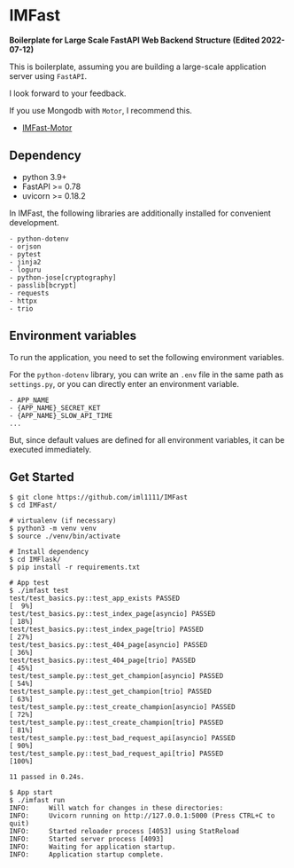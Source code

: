 # IMFast
**Boilerplate for Large Scale FastAPI Web Backend Structure (Edited 2022-07-12)**

This is boilerplate, assuming you are building a large-scale application server using `FastAPI`.

I look forward to your feedback.

If you use Mongodb with `Motor`, I recommend this.

- [IMFast-Motor](https://github.com/iml1111/IMFast-Motor)

## Dependency

- python 3.9+
- FastAPI >= 0.78
- uvicorn >= 0.18.2

In IMFast, the following libraries are additionally installed for convenient development.

```
- python-dotenv
- orjson
- pytest
- jinja2
- loguru
- python-jose[cryptography]
- passlib[bcrypt]
- requests
- httpx
- trio
```

## Environment variables

To run the application, you need to set the following environment variables.

For the `python-dotenv` library, you can write an `.env` file in the same path as `settings.py`, or you can directly enter an environment variable.

```
- APP_NAME
- {APP_NAME}_SECRET_KET
- {APP_NAME}_SLOW_API_TIME
...
```

But, since default values are defined for all environment variables, it can be executed immediately.

## Get Started

```shell
$ git clone https://github.com/iml1111/IMFast
$ cd IMFast/

# virtualenv (if necessary)
$ python3 -m venv venv
$ source ./venv/bin/activate

# Install dependency
$ cd IMFlask/
$ pip install -r requirements.txt

# App test
$ ./imfast test
test/test_basics.py::test_app_exists PASSED                                        [  9%]
test/test_basics.py::test_index_page[asyncio] PASSED                               [ 18%]
test/test_basics.py::test_index_page[trio] PASSED                                  [ 27%]
test/test_basics.py::test_404_page[asyncio] PASSED                                 [ 36%]
test/test_basics.py::test_404_page[trio] PASSED                                    [ 45%]
test/test_sample.py::test_get_champion[asyncio] PASSED                             [ 54%]
test/test_sample.py::test_get_champion[trio] PASSED                                [ 63%]
test/test_sample.py::test_create_champion[asyncio] PASSED                          [ 72%]
test/test_sample.py::test_create_champion[trio] PASSED                             [ 81%]
test/test_sample.py::test_bad_request_api[asyncio] PASSED                          [ 90%]
test/test_sample.py::test_bad_request_api[trio] PASSED                             [100%]

11 passed in 0.24s.

$ App start
$ ./imfast run
INFO:     Will watch for changes in these directories:
INFO:     Uvicorn running on http://127.0.0.1:5000 (Press CTRL+C to quit)
INFO:     Started reloader process [4053] using StatReload
INFO:     Started server process [4093]
INFO:     Waiting for application startup.
INFO:     Application startup complete.
```

